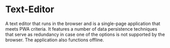 # Text-Editor
A text editor that runs in the browser and is a single-page application that meets PWA criteria. It features a number of data persistence techniques that serve as redundancy in case one of the options is not supported by the browser. The application also functions offline.
